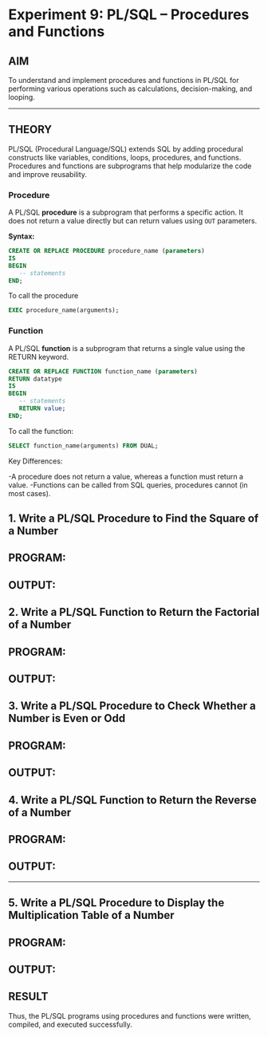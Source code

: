 # Experiment 9: PL/SQL – Procedures and Functions

## AIM
To understand and implement procedures and functions in PL/SQL for performing various operations such as calculations, decision-making, and looping.

---

## THEORY

PL/SQL (Procedural Language/SQL) extends SQL by adding procedural constructs like variables, conditions, loops, procedures, and functions. Procedures and functions are subprograms that help modularize the code and improve reusability.

### **Procedure**
A PL/SQL **procedure** is a subprogram that performs a specific action. It does not return a value directly but can return values using `OUT` parameters.

**Syntax:**
```sql
CREATE OR REPLACE PROCEDURE procedure_name (parameters)
IS
BEGIN
   -- statements
END;
```

To call the procedure

```sql
EXEC procedure_name(arguments);
```

### **Function**
A PL/SQL **function** is a subprogram that returns a single value using the RETURN keyword.

```sql
CREATE OR REPLACE FUNCTION function_name (parameters)
RETURN datatype
IS
BEGIN
   -- statements
   RETURN value;
END;
```

To call the function:

```sql
SELECT function_name(arguments) FROM DUAL;
```

Key Differences:

-A procedure does not return a value, whereas a function must return a value.
-Functions can be called from SQL queries, procedures cannot (in most cases).

## 1. Write a PL/SQL Procedure to Find the Square of a Number
## PROGRAM:
## OUTPUT:

## 2. Write a PL/SQL Function to Return the Factorial of a Number
## PROGRAM:
## OUTPUT:

## 3. Write a PL/SQL Procedure to Check Whether a Number is Even or Odd

## PROGRAM:
## OUTPUT:

## 4. Write a PL/SQL Function to Return the Reverse of a Number

## PROGRAM:
## OUTPUT:
---

## 5. Write a PL/SQL Procedure to Display the Multiplication Table of a Number

## PROGRAM:
## OUTPUT:

## RESULT
Thus, the PL/SQL programs using procedures and functions were written, compiled, and executed successfully.
